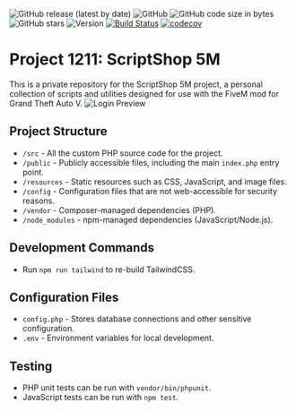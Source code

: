 ![GitHub release (latest by date)](https://img.shields.io/github/v/release/push42/scriptshop_5m)
![GitHub](https://img.shields.io/github/license/push42/scriptshop_5m)
![GitHub code size in bytes](https://img.shields.io/github/languages/code-size/push42/scriptshop_5m)
![GitHub stars](https://img.shields.io/github/stars/push42/scriptshop_5m?style=social)
![Version](https://img.shields.io/badge/version-1.0.0-blue.svg)
[![Build Status](https://travis-ci.org/push42/scriptshop_5m.svg?branch=master)](https://travis-ci.org/push42/scriptshop_5m)
[![codecov](https://codecov.io/gh/push42/scriptshop_5m/branch/master/graph/badge.svg)](https://codecov.io/gh/push42/scriptshop_5m)

# Project 1211: ScriptShop 5M

This is a private repository for the ScriptShop 5M project, a personal collection of scripts and utilities designed for use with the FiveM mod for Grand Theft Auto V.
![Login Preview](https://i.ibb.co/BqMMBs3/ezgif-com-optimize.gif)


## Project Structure

- `/src` - All the custom PHP source code for the project.
- `/public` - Publicly accessible files, including the main `index.php` entry point.
- `/resources` - Static resources such as CSS, JavaScript, and image files.
- `/config` - Configuration files that are not web-accessible for security reasons.
- `/vendor` - Composer-managed dependencies (PHP).
- `/node_modules` - npm-managed dependencies (JavaScript/Node.js).

## Development Commands

- Run `npm run tailwind` to re-build TailwindCSS.

## Configuration Files

- `config.php` - Stores database connections and other sensitive configuration.
- `.env` - Environment variables for local development.


## Testing

- PHP unit tests can be run with `vendor/bin/phpunit`.
- JavaScript tests can be run with `npm test`.

